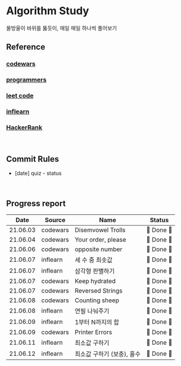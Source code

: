 # Algorithm Study

물방울이 바위를 뚫듯이, 매일 매일 하나씩 풀어보기

## Reference

### [codewars](https://www.codewars.com/dashboard)

### [programmers](https://programmers.co.kr/)

### [leet code](https://leetcode.com/)

### [inflearn](https://www.inflearn.com/)

### [HackerRank](https://www.hackerrank.com/dashboard)

</br>

## Commit Rules

- [date] quiz - status

</br>

## Progress report

|   Date   | Source   | Name               | Status     |
| :------: | -------- | ------------------ | ---------- |
| 21.06.03 | codewars | Disemvowel Trolls  | 🎉 Done 🎉 |
| 21.06.04 | codewars | Your order, please | 🎉 Done 🎉 |
| 21.06.06 | codewars | opposite number    | 🎉 Done 🎉 |
| 21.06.07 | inflearn | 세 수 중 최솟값    | 🎉 Done 🎉 |
| 21.06.07 | inflearn | 삼각형 판별하기    | 🎉 Done 🎉 |
| 21.06.07 | codewars | Keep hydrated      | 🎉 Done 🎉 |
| 21.06.07 | codewars | Reversed Strings   | 🎉 Done 🎉 |
| 21.06.08 | codewars | Counting sheep     | 🎉 Done 🎉 |
| 21.06.08 | inflearn | 연필 나눠주기      | 🎉 Done 🎉 |
| 21.06.09 | inflearn | 1부터 N까지의 합   | 🎉 Done 🎉 |
| 21.06.09 | codewars | Printer Errors     | 🎉 Done 🎉 |
| 21.06.11 | inflearn | 최소값 구하기      | 🎉 Done 🎉 |
| 21.06.12 | inflearn | 최소값 구하기 (보충), 홀수    | 🎉 Done 🎉 |
